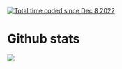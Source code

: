 <a href="https://wakatime.com/@7a186009-1322-4aa7-9590-771c625bd8f8"><img src="https://wakatime.com/badge/user/7a186009-1322-4aa7-9590-771c625bd8f8.svg" alt="Total time coded since Dec 8 2022" /></a>

<h1>Github stats</h1>

<img src="https://github-profile-summary-cards.vercel.app/api/cards/profile-details?username=Rickfijn&theme=github_dark">

